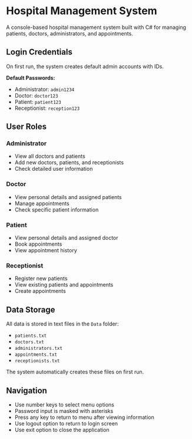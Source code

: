 # Hospital Management System

A console-based hospital management system built with C# for managing patients, doctors, administrators, and appointments.


## Login Credentials

On first run, the system creates default admin accounts with IDs.

**Default Passwords:**
- Administrator: `admin1234`
- Doctor: `doctor123` 
- Patient: `patient123`
- Receptionist: `reception123`

## User Roles

### Administrator
- View all doctors and patients
- Add new doctors, patients, and receptionists
- Check detailed user information

### Doctor
- View personal details and assigned patients
- Manage appointments
- Check specific patient information

### Patient
- View personal details and assigned doctor
- Book appointments
- View appointment history

### Receptionist
- Register new patients
- View existing patients and appointments
- Create appointments

## Data Storage

All data is stored in text files in the `Data` folder:
- `patients.txt`
- `doctors.txt`
- `administrators.txt`
- `appointments.txt`
- `receptionists.txt`

The system automatically creates these files on first run.

## Navigation

- Use number keys to select menu options
- Password input is masked with asterisks
- Press any key to return to menu after viewing information
- Use logout option to return to login screen
- Use exit option to close the application
